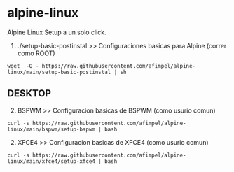 # alpine-linux
Alpine Linux Setup a un solo click.

 1) ./setup-basic-postinstal >> Configuraciones basicas para Alpine (correr como ROOT)

``` wget  -O - https://raw.githubusercontent.com/afimpel/alpine-linux/main/setup-basic-postinstal | sh ```
## DESKTOP

 2) BSPWM >> Configuracion basicas de BSPWM (como usurio comun)

``` curl -s https://raw.githubusercontent.com/afimpel/alpine-linux/main/bspwm/setup-bspwm | bash ```

2) XFCE4 >> Configuracion basicas de XFCE4 (como usurio comun)

``` curl -s https://raw.githubusercontent.com/afimpel/alpine-linux/main/xfce4/setup-xfce4 | bash ```
